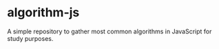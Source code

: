 # algorithm-js

A simple repository to gather most common algorithms in JavaScript for study purposes.